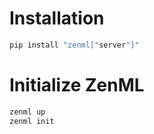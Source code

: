 # Installation

```bash
pip install "zenml["server"]"
```

# Initialize ZenML

```bash
zenml up
zenml init
```